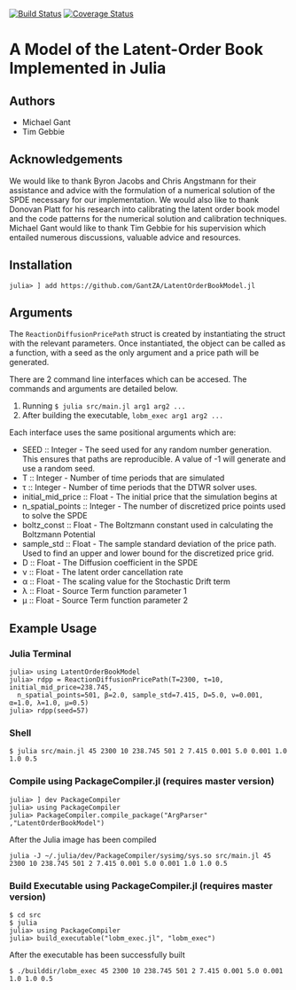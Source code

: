 [![Build Status](https://travis-ci.org/GantZA/LatentOrderBookModel.jl.svg?branch=master)](https://travis-ci.org/GantZA/LatentOrderBookModel.jl)
[![Coverage Status](https://coveralls.io/repos/github/GantZA/LatentOrderBookModel.jl/badge.svg?branch=master)](https://coveralls.io/github/GantZA/LatentOrderBookModel.jl?branch=master)

# A Model of the Latent-Order Book Implemented in Julia

## Authors
* Michael Gant
* Tim Gebbie

## Acknowledgements

We would like to thank Byron Jacobs and Chris Angstmann for their assistance and advice with the formulation of a numerical solution of the SPDE necessary for our implementation. We would also like to thank Donovan Platt for his research into calibrating the latent order book model and the code patterns for the numerical solution and calibration techniques. Michael Gant would like to thank Tim Gebbie for his supervision which entailed numerous discussions, valuable advice and resources.


## Installation

```
julia> ] add https://github.com/GantZA/LatentOrderBookModel.jl
```

## Arguments

The `ReactionDiffusionPricePath` struct is created by instantiating the struct with the relevant parameters. Once instantiated, the object can be called as a function, with a seed as the only argument and a price path will be generated.

There are 2 command line interfaces which can be accesed. The commands and arguments are detailed below.
1) Running `$ julia src/main.jl arg1 arg2 ...`
2) After building the executable, `lobm_exec arg1 arg2 ...`

Each interface uses the same positional arguments which are:
* SEED :: Integer - The seed used for any random number generation. This ensures that paths are reproducible. A value of -1 will generate and use a random seed.
* T :: Integer - Number of time periods that are simulated
* τ :: Integer - Number of time periods that the DTWR solver uses.
* initial_mid_price :: Float - The initial price that the simulation begins at
* n_spatial_points :: Integer - The number of discretized price points used to solve the SPDE
* boltz_const :: Float - The Boltzmann constant used in calculating the Boltzmann Potential
* sample_std :: Float - The sample standard deviation of the price path. Used to find an upper and lower bound for the discretized price grid.
* D :: Float - The Diffusion coefficient in the SPDE
* ν :: Float - The latent order cancellation rate
* α :: Float - The scaling value for the Stochastic Drift term
* λ :: Float - Source Term function parameter 1
* μ :: Float - Source Term function parameter 2
## Example Usage

### Julia Terminal

```
julia> using LatentOrderBookModel
julia> rdpp = ReactionDiffusionPricePath(T=2300, τ=10, initial_mid_price=238.745,
  n_spatial_points=501, β=2.0, sample_std=7.415, D=5.0, ν=0.001, α=1.0, λ=1.0, μ=0.5)
julia> rdpp(seed=57)

```

### Shell
```
$ julia src/main.jl 45 2300 10 238.745 501 2 7.415 0.001 5.0 0.001 1.0 1.0 0.5
```

### Compile using PackageCompiler.jl (requires master version)

```
julia> ] dev PackageCompiler
julia> using PackageCompiler
julia> PackageCompiler.compile_package("ArgParser" ,"LatentOrderBookModel")

```
After the Julia image has been compiled
```
julia -J ~/.julia/dev/PackageCompiler/sysimg/sys.so src/main.jl 45 2300 10 238.745 501 2 7.415 0.001 5.0 0.001 1.0 1.0 0.5

```

### Build Executable using PackageCompiler.jl (requires master version)

```
$ cd src
$ julia
julia> using PackageCompiler
julia> build_executable("lobm_exec.jl", "lobm_exec")

```
After the executable has been successfully built
```
$ ./builddir/lobm_exec 45 2300 10 238.745 501 2 7.415 0.001 5.0 0.001 1.0 1.0 0.5
```
